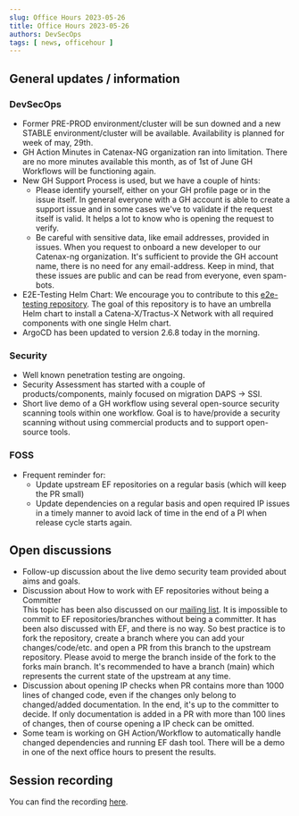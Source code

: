 ```yaml
---
slug: Office Hours 2023-05-26
title: Office Hours 2023-05-26
authors: DevSecOps
tags: [ news, officehour ]
---
```


## General updates / information

### DevSecOps

- Former PRE-PROD environment/cluster will be sun downed and a new STABLE environment/cluster will be available.
  Availability is planned for week of may, 29th.
- GH Action Minutes in Catenax-NG organization ran into limitation. There are no more minutes available this month, as
  of 1st of June GH Workflows will be functioning again.
- New GH Support Process is used, but we have a couple of hints:
  - Please identify yourself, either on your GH profile page or in the issue itself. In general everyone with a GH
    account is able to create a support issue and in some cases we've to validate if the request itself is valid. It
    helps a lot to know who is opening the request to verify.
  - Be careful with sensitive data, like email addresses, provided in issues. When you request to onboard a new
    developer to our Catenax-ng organization. It's sufficient to provide the GH account name, there is no need for any
    email-address. Keep in mind, that these issues are public and can be read from everyone, even spam-bots.
- E2E-Testing Helm Chart: We encourage you to contribute to
  this [e2e-testing repository](https://github.com/eclipse-tractusx/e2e-testing/tree/main/charts/umbrella
  ). The goal of this repository is to have an umbrella Helm chart to install a Catena-X/Tractus-X Network with all
  required components with one single Helm chart.
- ArgoCD has been updated to version 2.6.8 today in the morning.

### Security

- Well known penetration testing are ongoing.
- Security Assessment has started with a couple of products/components, mainly focused on migration DAPS → SSI.
- Short live demo of a GH workflow using several open-source security scanning tools within one workflow. Goal is to
  have/provide a security scanning without using commercial products and to support open-source tools.

### FOSS

- Frequent reminder for:
  - Update upstream EF repositories on a regular basis (which will keep the PR small)
  - Update dependencies on a regular basis and open required IP issues in a timely manner to avoid lack of time in the
    end of a PI when release cycle starts again.

## Open discussions

- Follow-up discussion about the live demo security team provided about aims and goals.
- Discussion about How to work with EF repositories without being a Committer  
  This topic has been also discussed on our [mailing list](https://accounts.eclipse.org/mailing-list/tractusx-dev). It
  is impossible to commit to EF repositories/branches without being a committer. It has been also discussed with EF, and
  there is no way. So best practice is to fork the repository, create a branch where you can add your changes/code/etc.
  and open a PR from this branch to the upstream repository. Please avoid to merge the branch inside of the fork to the
  forks main branch. It's recommended to have a branch (main) which represents the current state of the upstream at any
  time.
- Discussion about opening IP checks when PR contains more than 1000 lines of changed code, even if the changes only
  belong to changed/added documentation. In the end, it's up to the committer to decide. If only documentation is added
  in a PR with more than 100 lines of changes, then of course opening a IP check can be omitted.
- Some team is working on GH Action/Workflow to automatically handle changed dependencies and running EF dash tool.
  There will be a demo in one of the next office hours to present the results.

## Session recording

You can find the
recording [here](https://bcgcatenax.sharepoint.com/sites/CommunitiesofPractises/_layouts/15/stream.aspx?id=%2Fsites%2FCommunitiesofPractises%2FShared%20Documents%2FCX%2DCoP%20DevSecOps%2FOffice%5FHours%5FRegular%5FRecordings%2F20230526%5FDevSecOps%20Business%20Hours%2DRecording%2Emp4&referrer=Teams%2ETEAMS%2DWEB&referrerScenario=teamsSdk%2DopenFilePreview).
